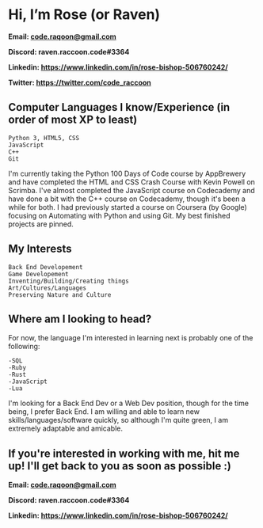 # Hi, I’m Rose (or Raven)

**Email: code.raqoon@gmail.com**

**Discord: raven.raccoon.code#3364**

**Linkedin: https://www.linkedin.com/in/rose-bishop-506760242/**

**Twitter: https://twitter.com/code_raccoon**

## Computer Languages I know/Experience (in order of most XP to least)
```
Python 3, HTML5, CSS
JavaScript
C++
Git
```
I'm currently taking the Python 100 Days of Code course by AppBrewery and have completed the HTML and CSS Crash Course with Kevin Powell on Scrimba. I've almost completed the JavaScript course on Codecademy and have done a bit with the C++ course on Codecademy, though it's been a while for both. I had previously started a course on Coursera (by Google) focusing on Automating with Python and using Git. My best finished projects are pinned.

## My Interests
```
Back End Developement
Game Developement
Inventing/Building/Creating things
Art/Cultures/Languages
Preserving Nature and Culture
```

## Where am I looking to head?

For now, the language I'm interested in learning next is probably one of the following:
```
-SQL
-Ruby
-Rust
-JavaScript
-Lua
```
I'm looking for a Back End Dev or a Web Dev position, though for the time being, I prefer Back End. I am willing and able to learn new skills/languages/software quickly, so although I'm quite green, I am extremely adaptable and amicable.

## If you're interested in working with me, hit me up! I'll get back to you as soon as possible :)

**Email: code.raqoon@gmail.com**

**Discord: raven.raccoon.code#3364**

**Linkedin: https://www.linkedin.com/in/rose-bishop-506760242/**

<!---
BirdyBirdy97/BirdyBirdy97 is a ✨ special ✨ repository because its `README.md` (this file) appears on your GitHub profile.
You can click the Preview link to take a look at your changes.
--->
